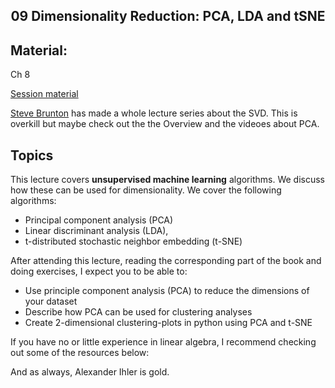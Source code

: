 <h2 align="center">09 Dimensionality Reduction: PCA, LDA and tSNE</h2>

## Material:
Ch 8

[Session material](https://viaucdk-my.sharepoint.com/:f:/g/personal/rib_viauc_dk/EtRvmMnYXORCi6BvOYlcc5IBsurTuKp_Tj7q-MY-SjV4ng?e=ttcO3r)

[Steve Brunton](https://youtube.com/playlist?list=PLMrJAkhIeNNSVjnsviglFoY2nXildDCcv&si=q7-RepDmv-fnb5PH) has made a whole lecture series about the SVD. This is overkill but maybe check out the the Overview and the videoes about PCA.


## Topics
This lecture covers **unsupervised machine learning** algorithms. We discuss how these can be used for dimensionality. We cover the following algorithms:

- Principal component analysis (PCA)
- Linear discriminant analysis (LDA),
- t-distributed stochastic neighbor embedding (t-SNE)

After attending this lecture, reading the corresponding part of the book and doing exercises, I expect you to be able to:

- Use principle component analysis (PCA) to reduce the dimensions of your dataset
- Describe how PCA can be used for clustering analyses
- Create 2-dimensional clustering-plots in python using PCA and t-SNE

If you have no or little experience in linear algebra, I recommend checking out some of the resources below:



And as always, Alexander Ihler is gold.

